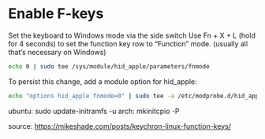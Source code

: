 # Enable F-keys

Set the keyboard to Windows mode via the side switch
Use Fn + X + L (hold for 4 seconds) to set the function key row to “Function” mode. (usually all that’s necessary on Windows)

```bash
echo 0 | sudo tee /sys/module/hid_apple/parameters/fnmode
```

To persist this change, add a module option for hid_apple:

```bash
echo "options hid_apple fnmode=0" | sudo tee -a /etc/modprobe.d/hid_apple.conf
```

ubuntu: sudo update-initramfs -u
arch: mkinitcpio -P

source: https://mikeshade.com/posts/keychron-linux-function-keys/
